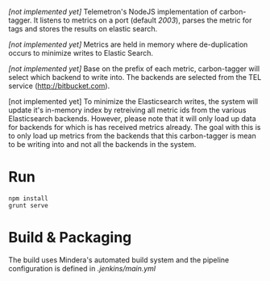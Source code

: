 
*[not implemented yet]* Telemetron's NodeJS implementation of carbon-tagger. It listens to metrics on a port (default _2003_), parses
the metric for tags and stores the results on elastic search.

*[not implemented yet]* Metrics are held in memory where de-duplication occurs to minimize writes to Elastic Search.


*[not implemented yet]* Base on the prefix of each metric, carbon-tagger will select which backend to write into. The backends are selected
from the TEL service (http://bitbucket.com).

[not implemented yet] To minimize the Elasticsearch writes, the system will update it's in-memory index by retreiving all metric ids from the various
Elasticsearch backends. However, please note that it will only load up data for backends for which is has received metrics already.
The goal with this is to only load up metrics from the backends that this carbon-tagger is mean to be writing into and not all the backends
in the system.


Run
====

    npm install
    grunt serve


Build & Packaging
=================

The build uses Mindera's automated build system and the pipeline configuration is defined in _.jenkins/main.yml_





